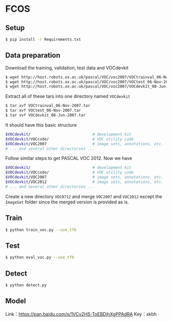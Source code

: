 # FCOS

## Setup
```bash
$ pip install -r Requirements.txt
```

## Data preparation

Download the training, validation, test data and VOCdevkit
```bash
$ wget http://host.robots.ox.ac.uk/pascal/VOC/voc2007/VOCtrainval_06-Nov-2007.tar
$ wget http://host.robots.ox.ac.uk/pascal/VOC/voc2007/VOCtest_06-Nov-2007.tar
$ wget http://host.robots.ox.ac.uk/pascal/VOC/voc2007/VOCdevkit_08-Jun-2007.tar
```
Extract all of these tars into one directory named ```VOCdevkit```

```bash
$ tar xvf VOCtrainval_06-Nov-2007.tar
$ tar xvf VOCtest_06-Nov-2007.tar
$ tar xvf VOCdevkit_08-Jun-2007.tar
```

It should have this basic structure

```bash
$VOCdevkit/                           # development kit
$VOCdevkit/VOCcode/                   # VOC utility code
$VOCdevkit/VOC2007                    # image sets, annotations, etc.
# ... and several other directories ...
```
Follow similar steps to get PASCAL VOC 2012. Now we have 
```bash
$VOCdevkit/                           # development kit
$VOCdevkit/VOCcode/                   # VOC utility code
$VOCdevkit/VOC2007                    # image sets, annotations, etc.
$VOCdevkit/VOC2012                    # image sets, annotations, etc.
# ... and several other directories ...
```

Create a new directory ```VOC0712``` and merge ```VOC2007``` and ```VOC2012``` except the ```ImageSet``` folder since the merged version is provided as is.

## Train

```bash
$ python train_voc.py --use_tfb
```

## Test

```bash
$ python eval_voc.py --use_tfb
```

## Detect

```bash
$ python detect.py
```

## Model

Link：https://pan.baidu.com/s/1VCv2HS-ToEBDjhXgPPAdRA 
Key：skbh 
